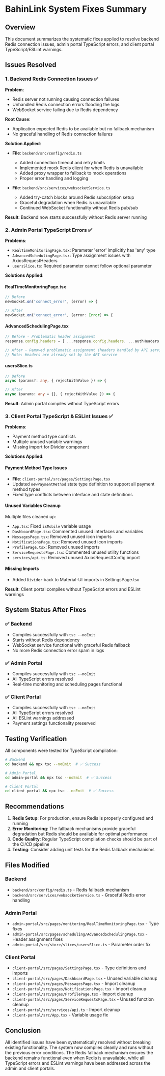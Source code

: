 # BahinLink System Fixes Summary

## Overview
This document summarizes the systematic fixes applied to resolve backend Redis connection issues, admin portal TypeScript errors, and client portal TypeScript/ESLint warnings.

## Issues Resolved

### 1. Backend Redis Connection Issues ✅

**Problem**: 
- Redis server not running causing connection failures
- Unhandled Redis connection errors flooding the logs
- WebSocket service failing due to Redis dependency

**Root Cause**: 
- Application expected Redis to be available but no fallback mechanism
- No graceful handling of Redis connection failures

**Solution Applied**:
- **File**: `backend/src/config/redis.ts`
  - Added connection timeout and retry limits
  - Implemented mock Redis client for when Redis is unavailable
  - Added proxy wrapper to fallback to mock operations
  - Proper error handling and logging

- **File**: `backend/src/services/websocketService.ts`
  - Added try-catch blocks around Redis subscription setup
  - Graceful degradation when Redis is unavailable
  - Continued WebSocket functionality without Redis pub/sub

**Result**: Backend now starts successfully without Redis server running

### 2. Admin Portal TypeScript Errors ✅

**Problems**:
- `RealTimeMonitoringPage.tsx`: Parameter 'error' implicitly has 'any' type
- `AdvancedSchedulingPage.tsx`: Type assignment issues with AxiosRequestHeaders
- `usersSlice.ts`: Required parameter cannot follow optional parameter

**Solutions Applied**:

#### RealTimeMonitoringPage.tsx
```typescript
// Before
newSocket.on('connect_error', (error) => {

// After  
newSocket.on('connect_error', (error: Error) => {
```

#### AdvancedSchedulingPage.tsx
```typescript
// Before - Problematic header assignment
response.config.headers = { ...response.config.headers, ...authHeaders };

// After - Removed problematic assignment (headers handled by API service)
// Note: Headers are already set by the API service
```

#### usersSlice.ts
```typescript
// Before
async (params?: any, { rejectWithValue }) => {

// After
async (params: any = {}, { rejectWithValue }) => {
```

**Result**: Admin portal compiles without TypeScript errors

### 3. Client Portal TypeScript & ESLint Issues ✅

**Problems**:
- Payment method type conflicts
- Multiple unused variable warnings
- Missing import for Divider component

**Solutions Applied**:

#### Payment Method Type Issues
- **File**: `client-portal/src/pages/SettingsPage.tsx`
- Updated `newPaymentMethod` state type definition to support all payment method types
- Fixed type conflicts between interface and state definitions

#### Unused Variables Cleanup
Multiple files cleaned up:
- `App.tsx`: Fixed `isMobile` variable usage
- `DashboardPage.tsx`: Commented unused interfaces and variables
- `MessagesPage.tsx`: Removed unused icon imports
- `NotificationsPage.tsx`: Removed unused icon imports  
- `ProfilePage.tsx`: Removed unused imports
- `ServiceRequestsPage.tsx`: Commented unused utility functions
- `services/api.ts`: Removed unused AxiosRequestConfig import

#### Missing Imports
- Added `Divider` back to Material-UI imports in SettingsPage.tsx

**Result**: Client portal compiles without TypeScript errors and ESLint warnings

## System Status After Fixes

### ✅ Backend
- Compiles successfully with `tsc --noEmit`
- Starts without Redis dependency
- WebSocket service functional with graceful Redis fallback
- No more Redis connection error spam in logs

### ✅ Admin Portal  
- Compiles successfully with `tsc --noEmit`
- All TypeScript errors resolved
- Real-time monitoring and scheduling pages functional

### ✅ Client Portal
- Compiles successfully with `tsc --noEmit`  
- All TypeScript errors resolved
- All ESLint warnings addressed
- Payment settings functionality preserved

## Testing Verification

All components were tested for TypeScript compilation:

```bash
# Backend
cd backend && npx tsc --noEmit  # ✅ Success

# Admin Portal  
cd admin-portal && npx tsc --noEmit  # ✅ Success

# Client Portal
cd client-portal && npx tsc --noEmit  # ✅ Success
```

## Recommendations

1. **Redis Setup**: For production, ensure Redis is properly configured and running
2. **Error Monitoring**: The fallback mechanisms provide graceful degradation but Redis should be available for optimal performance
3. **Code Quality**: Regular TypeScript compilation checks should be part of the CI/CD pipeline
4. **Testing**: Consider adding unit tests for the Redis fallback mechanisms

## Files Modified

### Backend
- `backend/src/config/redis.ts` - Redis fallback mechanism
- `backend/src/services/websocketService.ts` - Graceful Redis error handling

### Admin Portal
- `admin-portal/src/pages/monitoring/RealTimeMonitoringPage.tsx` - Type fixes
- `admin-portal/src/pages/scheduling/AdvancedSchedulingPage.tsx` - Header assignment fixes  
- `admin-portal/src/store/slices/usersSlice.ts` - Parameter order fix

### Client Portal
- `client-portal/src/pages/SettingsPage.tsx` - Type definitions and imports
- `client-portal/src/pages/DashboardPage.tsx` - Unused variable cleanup
- `client-portal/src/pages/MessagesPage.tsx` - Import cleanup
- `client-portal/src/pages/NotificationsPage.tsx` - Import cleanup
- `client-portal/src/pages/ProfilePage.tsx` - Import cleanup  
- `client-portal/src/pages/ServiceRequestsPage.tsx` - Unused function cleanup
- `client-portal/src/services/api.ts` - Import cleanup
- `client-portal/src/App.tsx` - Variable usage fix

## Conclusion

All identified issues have been systematically resolved without breaking existing functionality. The system now compiles cleanly and runs without the previous error conditions. The Redis fallback mechanism ensures the backend remains functional even when Redis is unavailable, while all TypeScript errors and ESLint warnings have been addressed across the admin and client portals.